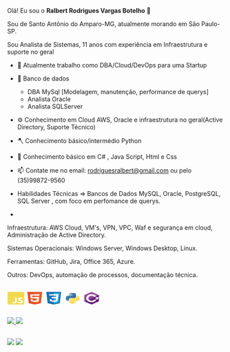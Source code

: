 Olá! Eu sou o **Ralbert Rodrigues Vargas Botelho** 👋

Sou de Santo Antônio do Amparo-MG, atualmente morando em São Paulo-SP.

Sou Analista de Sistemas, 11 anos com experiência em Infraestrutura e suporte no geral

- 🔨 Atualmente trabalho como DBA/Cloud/DevOps para uma Startup
- 🌱 Banco de dados
    - DBA MySql [Modelagem, manutenção, performance de querys]
    - Analista Oracle
    - Analista SQLServer
- ⚙  Conhecimento em Cloud AWS, Oracle e infraestrutura no geral(Active Directory, Suporte Técnico)
- 🪓 Conhecimento básico/intermédio Python
- 🔑 Conhecimento básico em C# , Java Script, Html e Css
- 📫 Contate me no email: rodriguesralbert@gmail.com ou pelo (35)99872-9560

- Habilidades Técnicas => Bancos de Dados MySQL, Oracle, PostgreSQL, SQL Server , com foco em perfomance de querys.
- 
Infraestrutura: AWS Cloud, VM's, VPN, VPC, Waf e segurança em cloud, Administração de Active Directory.

Sistemas Operacionais: Windows Server, Windows Desktop, Linux.

Ferramentas: GitHub, Jira, Office 365, Azure.

Outros: DevOps, automação de processos, documentação técnica. 


<div style="display: inline_block"><br>
  <img align="center" alt="Ral-Js" height="30" width="40" src="https://raw.githubusercontent.com/devicons/devicon/master/icons/javascript/javascript-plain.svg">
  <img align="center" alt="Ral-HTML" height="30" width="40" src="https://raw.githubusercontent.com/devicons/devicon/master/icons/html5/html5-original.svg">
  <img align="center" alt="Ral-CSS" height="30" width="40" src="https://raw.githubusercontent.com/devicons/devicon/master/icons/css3/css3-original.svg">
  <img align="center" alt="Ral-Python" height="30" width="40" src="https://raw.githubusercontent.com/devicons/devicon/master/icons/python/python-original.svg">
  <img align="center" alt="Ral-Csharp" height="30" width="40" src="https://raw.githubusercontent.com/devicons/devicon/master/icons/csharp/csharp-original.svg">

 
</div>

##
 
<div>
  <a href="https://github.com/Ralbert88">
  <img height="180em" src="https://github-readme-stats.vercel.app/api?username=Ralbert88&show_icons=true&theme=dracula&include_all_commits=true&count_private=true"/>
  <img height="180em" src="https://github-readme-stats.vercel.app/api/top-langs/?username=Ralbert88&layout=compact&langs_count=7&theme=dracula"/>
</div>

  
  ##
 
<div>

  <a href="https://instagram.com/ralbertrod" target="_blank"><img src="https://img.shields.io/badge/-Instagram-%23E4405F?style=for-the-badge&logo=instagram&logoColor=white" target="_blank"></a>
  <a href="https://www.linkedin.com/in/ralbert-rodrigues/" target="_blank"><img src="https://img.shields.io/badge/-LinkedIn-%230077B5?style=for-the-badge&logo=linkedin&logoColor=white" target="_blank"></a> 
 
 
</div>
  
